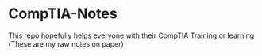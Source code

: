 # CompTIA-Notes
This repo hopefully helps everyone with their CompTIA Training or learning (These are my raw notes on paper)
